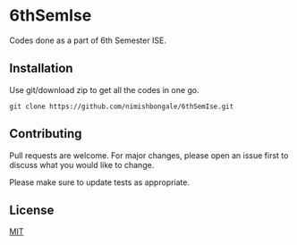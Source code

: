 # 6thSemIse

Codes done as a part of 6th Semester ISE.

## Installation

Use git/download zip to get all the codes in one go.

```git
git clone https://github.com/nimishbongale/6thSemIse.git
```

## Contributing
Pull requests are welcome. For major changes, please open an issue first to discuss what you would like to change.

Please make sure to update tests as appropriate.

## License
[MIT](https://choosealicense.com/licenses/mit/)
